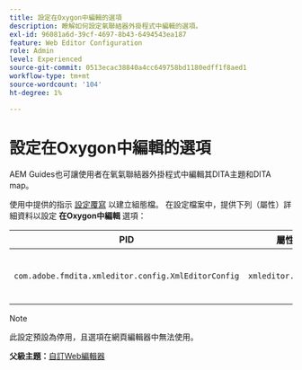 ```yaml
---
title: 設定在Oxygon中編輯的選項
description: 瞭解如何設定氧聯結器外掛程式中編輯的選項。
exl-id: 96081a6d-39cf-4697-8b43-6494543ea187
feature: Web Editor Configuration
role: Admin
level: Experienced
source-git-commit: 0513ecac38840a4cc649758bd1180edff1f8aed1
workflow-type: tm+mt
source-wordcount: '104'
ht-degree: 1%

---
```


# 設定在Oxygon中編輯的選項

AEM Guides也可讓使用者在氧氣聯結器外掛程式中編輯其DITA主題和DITA map。

使用中提供的指示 [設定覆寫](download-install-additional-config-override.md#) 以建立組態檔。 在設定檔案中，提供下列（屬性）詳細資料以設定 **在Oxygon中編輯** 選項：



| PID | 屬性索引鍵 | 屬性值 |
|---|------------|--------------|
| `com.adobe.fmdita.xmleditor.config.XmlEditorConfig` | `xmleditor.editinoxygen` | 布林值\(true/false\)。 **預設值**： false |

>[!NOTE]
>
> 此設定預設為停用，且選項在網頁編輯器中無法使用。

**父級主題：**[&#x200B;自訂Web編輯器](conf-web-editor.md)
